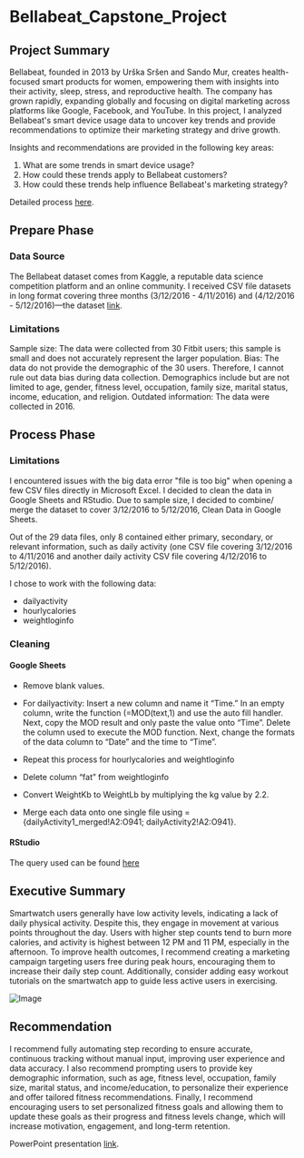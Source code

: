 # Bellabeat_Capstone_Project

<h2>Project Summary</h2>

Bellabeat, founded in 2013 by Urška Sršen and Sando Mur, creates health-focused smart products for women, empowering them with insights into their activity, sleep, stress, and reproductive health. The company has grown rapidly, expanding globally and focusing on digital marketing across platforms like Google, Facebook, and YouTube.
In this project, I analyzed Bellabeat's smart device usage data to uncover key trends and provide recommendations to optimize their marketing strategy and drive growth.

Insights and recommendations are provided in the following key areas:

1. What are some trends in smart device usage?
2. How could these trends apply to Bellabeat customers? 
3. How could these trends help influence Bellabeat's marketing strategy? 

Detailed process  [here](https://drive.google.com/file/d/1utoIF88WcAzDPMLjWiuE4lj9CK91vSTr/view?usp=drive_link).

<h2>Prepare Phase</h2>
<h3>Data Source</h3>


The Bellabeat dataset comes from Kaggle, a reputable data science competition platform and an online community. I received CSV file datasets in long format covering three months (3/12/2016 - 4/11/2016)  and (4/12/2016 -  5/12/2016)—the dataset [link](https://www.kaggle.com/datasets/arashnic/fitbit).

<h3>Limitations</h3>

Sample size: The data were collected from 30 Fitbit users; this sample is small and does not accurately represent the larger population.
Bias: The data do not provide the demographic of the 30 users. Therefore, I cannot rule out data bias during data collection. 
Demographics include but are not limited to age, gender, fitness level, occupation, family size, marital status, income, education, and religion.
Outdated information: The data were collected in 2016.


<h2>Process Phase</h2>

<h3>Limitations</h3>

I encountered issues with the big data error "file is too big" when opening a few CSV files directly in Microsoft Excel. I decided to clean the data in Google Sheets and RStudio. Due to sample size, I decided to combine/ merge the dataset to cover 3/12/2016 to 5/12/2016,  Clean Data in Google Sheets.

Out of the 29 data files, only 8 contained either primary, secondary, or relevant information, such as daily activity (one CSV file covering 3/12/2016 to 4/11/2016 and another daily activity CSV file covering 4/12/2016 to 5/12/2016).


I chose to work with the following data:
+ dailyactivity
+ hourlycalories
+ weightloginfo

<h3>Cleaning</h3>
<h4>Google Sheets</h4>

+ Remove blank values.

+ For dailyactivity:
  Insert a new column and name it “Time.” In an empty column, write the function (=MOD(text,1) and use the auto fill handler. Next, copy the MOD result and only paste the value onto “Time”. Delete the column used to execute the MOD function. Next, change the formats of the data column to “Date” and the time to “Time”.

+ Repeat this process for hourlycalories and weightloginfo

+ Delete column “fat” from weightloginfo

+ Convert WeightKb to WeightLb by multiplying the kg value by 2.2.

+ Merge each data onto one single file using ={dailyActivity1_merged!A2:O941; dailyActivity2!A2:O941}.

<h4>RStudio</h4>

The query used can be found [here](https://drive.google.com/file/d/1utoIF88WcAzDPMLjWiuE4lj9CK91vSTr/view?usp=drive_link)

<h2>Executive Summary</h2>

Smartwatch users generally have low activity levels, indicating a lack of daily physical activity. Despite this, they engage in movement at various points throughout the day. Users with higher step counts tend to burn more calories, and activity is highest between 12 PM and 11 PM, especially in the afternoon. To improve health outcomes, I recommend creating a marketing campaign targeting users free during peak hours, encouraging them to increase their daily step count. Additionally, consider adding easy workout tutorials on the smartwatch app to guide less active users in exercising.


![Image](https://github.com/user-attachments/assets/4299e1fa-f8cb-4019-b58e-82f5606162bd)


<h2>Recommendation</h2>

I recommend fully automating step recording to ensure accurate, continuous tracking without manual input, improving user experience and data accuracy. I also recommend prompting users to provide key demographic information, such as age, fitness level, occupation, family size, marital status, and income/education, to personalize their experience and offer tailored fitness recommendations. Finally, I recommend encouraging users to set personalized fitness goals and allowing them to update these goals as their progress and fitness levels change, which will increase motivation, engagement, and long-term retention.

PowerPoint presentation [link](https://1drv.ms/p/c/e62f58aaa73df5d9/EQyPaGoATo1HrjxVRm43ADgBRVttRgKUz98Yo7OAs9FnVg?e=7hUOjO).
